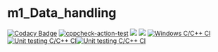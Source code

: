 # m1_Data_handling
[![Codacy Badge](https://api.codacy.com/project/badge/Grade/9958d7b4ab6b49fead1be15a24652323)](https://app.codacy.com/gh/SitalRoul25/m1_Data_handling?utm_source=github.com&utm_medium=referral&utm_content=SitalRoul25/m1_Data_handling&utm_campaign=Badge_Grade_Settings)
[![cppcheck-action-test](https://github.com/SitalRoul25/m1_Data_handling/actions/workflows/c-cpp.yml/badge.svg)](https://github.com/SitalRoul25/m1_Data_handling/actions/workflows/c-cpp.yml)
![](https://api.codiga.io/project/29841/score/svg)
![](https://api.codiga.io/project/29841/status/svg)
[![Windows C/C++ CI](https://github.com/SitalRoul25/m1_Data_handling/actions/workflows/Windows_C_CPP.yml/badge.svg)](https://github.com/SitalRoul25/m1_Data_handling/actions/workflows/Windows_C_CPP.yml)
[![Unit testing C/C++ CI](https://github.com/SitalRoul25/m1_Data_handling/actions/workflows/unity.yml/badge.svg)](https://github.com/SitalRoul25/m1_Data_handling/actions/workflows/unity.yml)[![Unit testing C/C++ CI](https://github.com/SitalRoul25/m1_Data_handling/actions/workflows/unity.yml/badge.svg)](https://github.com/SitalRoul25/m1_Data_handling/actions/workflows/unity.yml)
